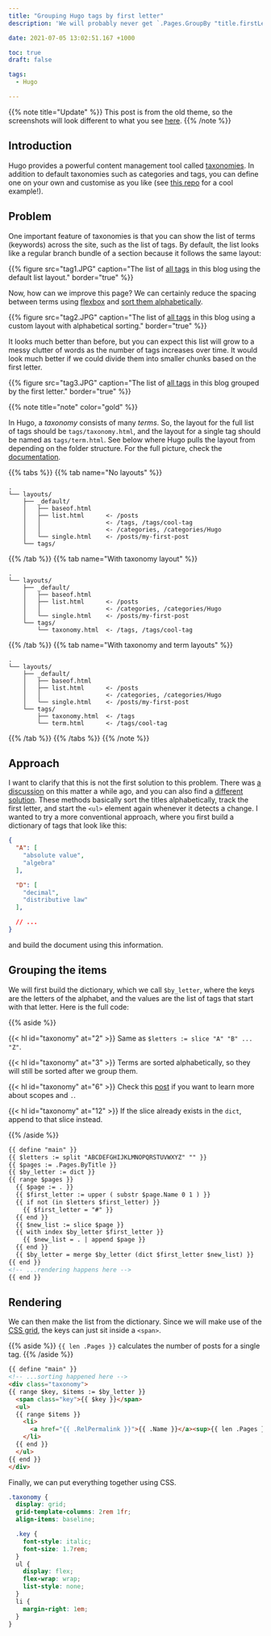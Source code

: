 ```yaml
---
title: "Grouping Hugo tags by first letter"
description: 'We will probably never get `.Pages.GroupBy "title.firstLetter"`.'

date: 2021-07-05 13:02:51.167 +1000

toc: true
draft: false

tags:
  - Hugo

---
```


{{% note title="Update" %}}
This post is from the old theme, so the screenshots will look different to what you see [here](/tags).
{{% /note %}}

## Introduction

Hugo provides a powerful content management tool called [taxonomies](https://gohugo.io/content-management/taxonomies). In addition to default taxonomies such as categories and tags, you can define one on your own and customise as you like (see [this repo](https://github.com/guayom/hugo-taxonomies) for a cool example!).


## Problem

One important feature of taxonomies is that you can show the list of terms (keywords) across the site, such as the list of tags. By default, the list looks like a regular branch bundle of a section because it follows the same layout:

{{% figure src="tag1.JPG" caption="The list of [all tags](/tags/) in this blog using the default list layout." border="true" %}}

Now, how can we improve this page? We can certainly reduce the spacing between terms using [flexbox](https://css-tricks.com/snippets/css/a-guide-to-flexbox/) and [sort them alphabetically](https://gohugo.io/templates/taxonomy-templates/#order-taxonomies).

{{% figure src="tag2.JPG" caption="The list of [all tags](/tags/) in this blog using a custom layout with alphabetical sorting." border="true" %}}

It looks much better than before, but you can expect this list will grow to a messy clutter of words as the number of tags increases over time. It would look much better if we could divide them into smaller chunks based on the first letter.

{{% figure src="tag3.JPG" caption="The list of [all tags](/tags/) in this blog grouped by the first letter." border="true" %}}

{{% note title="note" color="gold" %}}

In Hugo, a *taxonomy* consists of many *terms*. So, the layout for the full list of tags should be `tags/taxonomy.html`, and the layout for a single tag should be named as `tags/term.html`. See below where Hugo pulls the layout from depending on the folder structure. For the full picture, check the [documentation](https://gohugo.io/templates/lookup-order/).

{{% tabs %}}
{{% tab name="No layouts" %}}
```text
.
└── layouts/
    ├── _default/
    │   ├── baseof.html
    │   ├── list.html      <- /posts
    │   │                  <- /tags, /tags/cool-tag
    │   │                  <- /categories, /categories/Hugo
    │   └── single.html    <- /posts/my-first-post
    └── tags/
```
{{% /tab %}}
{{% tab name="With taxonomy layout" %}}
```text{hl_lines="9"}
.
└── layouts/
    ├── _default/
    │   ├── baseof.html
    │   ├── list.html      <- /posts
    │   │                  <- /categories, /categories/Hugo
    │   └── single.html    <- /posts/my-first-post
    └── tags/
        └── taxonomy.html  <- /tags, /tags/cool-tag
```
{{% /tab %}}
{{% tab name="With taxonomy and term layouts" %}}
```text{hl_lines="9-10"}
.
└── layouts/
    ├── _default/
    │   ├── baseof.html
    │   ├── list.html      <- /posts
    │   │                  <- /categories, /categories/Hugo
    │   └── single.html    <- /posts/my-first-post
    └── tags/
        ├── taxonomy.html  <- /tags
        └── term.html      <- /tags/cool-tag
```
{{% /tab %}}
{{% /tabs %}}
{{% /note %}}

## Approach

I want to clarify that this is not the first solution to this problem. There was [a discussion](https://discourse.gohugo.io/t/lists-of-content-divided-by-posts-first-letter/8534) on this matter a while ago, and you can also find a [different solution](https://gohugohq.com/howto/hugo-create-first-letter-indexed-list/). These methods basically sort the titles alphabetically, track the first letter, and start the `<ul>` element again whenever it detects a change. I wanted to try a more conventional approach, where you first build a dictionary of tags that look like this:

```JSON
{
  "A": [
    "absolute value",
    "algebra"
  ],

  "D": [
    "decimal",
    "distributive law"
  ],

  // ...
}
```

and build the document using this information.

## Grouping the items

We will first build the dictionary, which we call `$by_letter`, where the keys are the letters of the alphabet, and the values are the list of tags that start with that letter. Here is the full code:

{{% aside %}}

{{< hl id="taxonomy" at="2" >}} Same as `$letters := slice "A" "B" ... "Z"`.

{{< hl id="taxonomy" at="3" >}} Terms are sorted alphabetically, so they will still be sorted after we group them.

{{< hl id="taxonomy" at="6" >}} Check this [post](https://www.regisphilibert.com/blog/2018/02/hugo-the-scope-the-context-and-the-dot/) if you want to learn more about scopes and `.`.

{{< hl id="taxonomy" at="12" >}} If the slice already exists in the `dict`, append to that slice instead.

{{% /aside %}}

```html {path="layouts/_default/taxonomy.html",id="taxonomy"}
{{ define "main" }}
{{ $letters := split "ABCDEFGHIJKLMNOPQRSTUVWXYZ" "" }}
{{ $pages := .Pages.ByTitle }}
{{ $by_letter := dict }}
{{ range $pages }}
  {{ $page := . }}
  {{ $first_letter := upper ( substr $page.Name 0 1 ) }}
  {{ if not (in $letters $first_letter) }}
    {{ $first_letter = "#" }}
  {{ end }}
  {{ $new_list := slice $page }}
  {{ with index $by_letter $first_letter }}
    {{ $new_list = . | append $page }}
  {{ end }}
  {{ $by_letter = merge $by_letter (dict $first_letter $new_list) }}
{{ end }}
<!-- ...rendering happens here -->
{{ end }}
```

## Rendering

We can then make the list from the dictionary. Since we will make use of the [CSS grid](https://css-tricks.com/snippets/css/complete-guide-grid/), the keys can just sit inside a `<span>`.

{{% aside %}}
`{{ len .Pages }}` calculates the number of posts for a single tag.
{{% /aside %}}

```html {path="layouts/_default/taxonomy.html"}
{{ define "main" }}
<!-- ...sorting happened here -->
<div class="taxonomy">
{{ range $key, $items := $by_letter }}
  <span class="key">{{ $key }}</span>
  <ul>
  {{ range $items }}
    <li>
      <a href="{{ .RelPermalink }}">{{ .Name }}</a><sup>{{ len .Pages }}</sup>
    </li>
  {{ end }}
  </ul>
{{ end }}
</div>
```


Finally, we can put everything together using CSS.

```scss {path="assets/scss/main.scss"}
.taxonomy {
  display: grid;
  grid-template-columns: 2rem 1fr;
  align-items: baseline;

  .key {
    font-style: italic;
    font-size: 1.7rem;
  }
  ul {
    display: flex;
    flex-wrap: wrap;
    list-style: none;
  }
  li {
    margin-right: 1em;
  }
}
```
